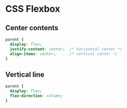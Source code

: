 # CSS Flexbox

## Center contents
```css
parent {
  display: flex;
  justify-content: center;  /* horizontal center */
  align-items: center;      /* vertical center */
}
```

## Vertical line
```css
parent {
  display: flex;
  flex-direction: column;
}
```
